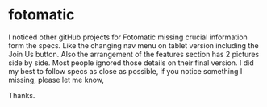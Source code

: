 # fotomatic

I noticed other gitHub projects for Fotomatic missing crucial information form the specs. Like the changing nav menu on tablet version including the Join Us button. Also the arrangement of the features section has 2 pictures side by side. Most people ignored those details on their final version. I did my best to follow specs as close as possible, if you notice something I missing, please let me know,

Thanks.

